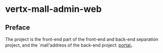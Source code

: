 # vertx-mall-admin-web

## Preface

The project is the front-end part of the front-end and back-end separation project, and the `mall'address of the back-end project: [portal](https://github.com/GZYangKui/vertx-mall)。
